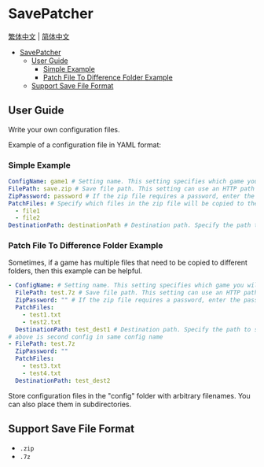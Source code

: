 # SavePatcher

[繁体中文](./SavePatcher.zh-tw.md.md) | [简体中文](./SavePatcher.zh-cn.md)

- [SavePatcher](#savepatcher)
  - [User Guide](#user-guide)
    - [Simple Example](#simple-example)
    - [Patch File To Difference Folder Example](#patch-file-to-difference-folder-example)
  - [Support Save File Format](#support-save-file-format)

## User Guide

Write your own configuration files.

Example of a configuration file in YAML format:

### Simple Example

```yaml
ConfigName: game1 # Setting name. This setting specifies which game you will patch.
FilePath: save.zip # Save file path. This setting can use an HTTP path like: https://test.com/test.zip
ZipPassword: password # If the zip file requires a password, enter the password here. If not, leave this setting as an empty string ('').
PatchFiles: # Specify which files in the zip file will be copied to the DestinationPath. If all files should be copied, leave this setting as an empty list.
  - file1
  - file2
DestinationPath: destinationPath # Destination path. Specify the path to save the data folder. If set to an empty string (''), a window will prompt for selection. this setting can use environment path by using %variable_name%
```

### Patch File To Difference Folder Example

Sometimes, if a game has multiple files that need to be copied to different folders, then this example can be helpful.

```yaml
- ConfigName: # Setting name. This setting specifies which game you will patch.
  FilePath: test.7z # Save file path. This setting can use an HTTP path like: https://test.com/test.zip
  ZipPassword: "" # If the zip file requires a password, enter the password here. If not, leave this setting as an empty string ('').
  PatchFiles:
    - test1.txt
    - test2.txt
  DestinationPath: test_dest1 # Destination path. Specify the path to save the data folder. If set to an empty string (''), a window will prompt for selection. this setting can use environment path by using %variable_name%
# above is second config in same config name
- FilePath: test.7z
  ZipPassword: ""
  PatchFiles:
    - test3.txt
    - test4.txt
  DestinationPath: test_dest2
```

Store configuration files in the "config" folder with arbitrary filenames. You can also place them in subdirectories.

## Support Save File Format

- `.zip`
- `.7z`
